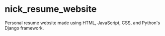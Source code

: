 # nick_resume_website
Personal resume website made using HTML, JavaScript, CSS, and Python's Django framework.
